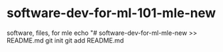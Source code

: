 # software-dev-for-ml-101-mle-new
software, files, for mle
echo "# software-dev-for-ml-mle-new  >> README.md
git  init
git  add  README.md
